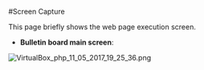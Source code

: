 #Screen Capture 

This page briefly shows the web page execution screen.

* **Bulletin board main screen**:

![VirtualBox_php_11_05_2017_19_25_36.png](images/VirtualBox_php_11_05_2017_19_25_36.png)

